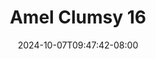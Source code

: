 --- 
title: "Amel Clumsy 16"
description: "nonton   Amel Clumsy 16 simontok full baru"
date: 2024-10-07T09:47:42-08:00
file_code: "ejmyndt32fot"
draft: false
cover: "icz697su52ydaetj.jpg"
tags: ["Amel", "Clumsy", "bokep-indo", "bokep-viral", "bokep-ig"]
length: 1254
fld_id: "1482658"
foldername: "Amel clumsy"
categories: ["Amel clumsy"]
views: 0
---